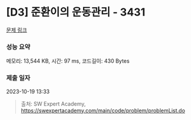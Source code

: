# [D3] 준환이의 운동관리 - 3431 

[문제 링크](https://swexpertacademy.com/main/code/problem/problemDetail.do?contestProbId=AWE_ZXcqAAMDFAV2) 

### 성능 요약

메모리: 13,544 KB, 시간: 97 ms, 코드길이: 430 Bytes

### 제출 일자

2023-10-19 13:33



> 출처: SW Expert Academy, https://swexpertacademy.com/main/code/problem/problemList.do